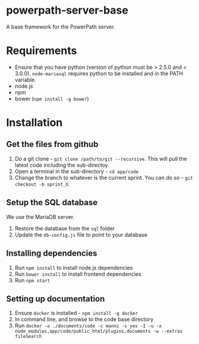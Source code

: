 powerpath-server-base
========================

A base framework for the PowerPath server.

# Requirements
- Ensure that you have python (version of python must be > 2.5.0 and < 3.0.0). `node-mariasql` requires python to be installed and in the PATH variable.
- node.js
- npm
- bower (`npm install -g bower`)

# Installation

## Get the files from github

1. Do a git clone - `git clone /path/to/git --recursive`. This will pull the latest code including the sub-directoy.
2. Open a terminal in the sub-directory - `cd app/code`
3. Change the branch to whatever is the current sprint. You can do so - `git checkout -b sprint_X`.

## Setup the SQL database

We use the MariaDB server.

1. Restore the database from the `sql` folder
2. Update the `db-config.js` file to point to your database

## Installing dependencies

1. Run `npm install` to install node.js dependencies
2. Run `bower install` to install frontend dependencies
3. Run `npm start`


## Setting up documentation
1. Ensure `docker` is installed - `npm install -g docker`
2. In command line, and browse to the code base directory
2. Run `docker -o ./documents/code -c manni -s yes -I -u -x node_modules,app/code/public_html/plugins,documents -w --extras fileSearch`
